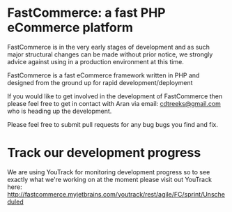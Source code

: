 FastCommerce: a fast PHP eCommerce platform
===========================================

FastCommerce is in the very early stages of development and as such major structural changes can be made without prior notice, we strongly advice against using in a production environment at this time.

FastCommerce is a fast eCommerce framework written in PHP and designed from the ground up for rapid development/deployment

If you would like to get involved in the development of FastCommerce then please feel free to get in contact with Aran via email: cdtreeks@gmail.com who is heading up the development.

Please feel free to submit pull requests for any bug bugs you find and fix.

Track our development progress
==============================
We are using YouTrack for monitoring development progress so to see exactly what we're working on at the moment please visit out YouTrack here:
http://fastcommerce.myjetbrains.com/youtrack/rest/agile/FC/sprint/Unscheduled